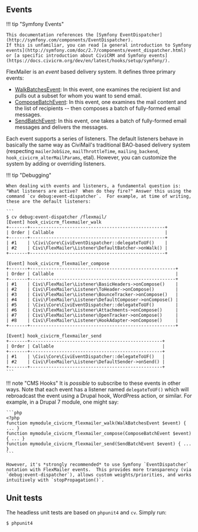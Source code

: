 ## Events

!!! tip "Symfony Events"

    This documentation references the [Symfony EventDispatcher](http://symfony.com/components/EventDispatcher).
    If this is unfamiliar, you can read [a general introduction to Symfony events](http://symfony.com/doc/2.7/components/event_dispatcher.html)
    or [a specific introduction about CiviCRM and Symfony events](https://docs.civicrm.org/dev/en/latest/hooks/setup/symfony/).

FlexMailer is an *event* based delivery system. It defines three primary events:

* [WalkBatchesEvent](WalkBatchesEvent.md): In this event, one examines the recipient list and pulls out a subset for whom you want to send email.
* [ComposeBatchEvent](ComposeBatchEvent.md): In this event, one examines the mail content and the list of recipients -- then composes a batch of fully-formed email messages.
* [SendBatchEvent](SendBatchEvent.md): In this event, one takes a batch of fully-formed email messages and delivers the messages.

Each event supports a series of listeners.  The default listeners behave in basically the same way as CiviMail's traditional BAO-based delivery
system (respecting `mailerJobSize`, `mailThrottleTime`, `mailing_backend`, `hook_civicrm_alterMailParams`, etal).  However, you can customize
the system by adding or overriding listeners.

!!! tip "Debugging"

    When dealing with events and listeners, a fundamental question is: "What listeners are active?  When do they fire?" Answer this using the
    command `cv debug:event-dispatcher`.  For example, at time of writing, these are the default listeners:

    ```
    $ cv debug:event-dispatcher /flexmail/
    [Event] hook_civicrm_flexmailer_walk
    +-------+---------------------------------------------------+
    | Order | Callable                                          |
    +-------+---------------------------------------------------+
    | #1    | \Civi\Core\CiviEventDispatcher::delegateToUF()    |
    | #2    | Civi\FlexMailer\Listener\DefaultBatcher->onWalk() |
    +-------+---------------------------------------------------+

    [Event] hook_civicrm_flexmailer_compose
    +-------+-------------------------------------------------------+
    | Order | Callable                                              |
    +-------+-------------------------------------------------------+
    | #1    | Civi\FlexMailer\Listener\BasicHeaders->onCompose()    |
    | #2    | Civi\FlexMailer\Listener\ToHeader->onCompose()        |
    | #3    | Civi\FlexMailer\Listener\BounceTracker->onCompose()   |
    | #4    | Civi\FlexMailer\Listener\DefaultComposer->onCompose() |
    | #5    | \Civi\Core\CiviEventDispatcher::delegateToUF()        |
    | #6    | Civi\FlexMailer\Listener\Attachments->onCompose()     |
    | #7    | Civi\FlexMailer\Listener\OpenTracker->onCompose()     |
    | #8    | Civi\FlexMailer\Listener\HookAdapter->onCompose()     |
    +-------+-------------------------------------------------------+

    [Event] hook_civicrm_flexmailer_send
    +-------+--------------------------------------------------+
    | Order | Callable                                         |
    +-------+--------------------------------------------------+
    | #1    | \Civi\Core\CiviEventDispatcher::delegateToUF()   |
    | #2    | Civi\FlexMailer\Listener\DefaultSender->onSend() |
    +-------+--------------------------------------------------+
    ```

!!! note "CMS Hooks"
    It is *possible* to subscribe to these events in other ways. Note that each event has a listener named `delegateToUF()`
    which will rebroadcast the event using a Drupal hook, WordPress action, or similar. For example, in a Drupal 7
    module, one might say:

    ```php
    <?php
    function mymodule_civicrm_flexmailer_walk(WalkBatchesEvent $event) { ... }
    function mymodule_civicrm_flexmailer_compose(ComposeBatchEvent $event) { ... }
    function mymodule_civicrm_flexmailer_send(SendBatchEvent $event) { ... }
    ```

    However, it's *strongly recommended* to use Symfony `EventDispatcher` notation with FlexMailer events.  This provides more transparency (via
    `debug:event-dispatcher`), allows custom weights/priorities, and works intuitively with `stopPropagation()`.

## Unit tests

The headless unit tests are based on `phpunit4` and `cv`. Simply run:

```
$ phpunit4
```
